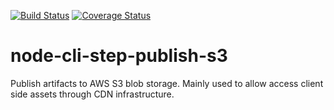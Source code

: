 [![Build Status](https://travis-ci.org/origami-network/node-cli-step-publish-s3.svg?branch=master)](https://travis-ci.org/origami-network/node-cli-step-publish-s3)
[![Coverage Status](https://coveralls.io/repos/github/origami-network/node-cli-step-publish-s3/badge.svg?branch=master)](https://coveralls.io/github/origami-network/node-cli-step-publish-s3?branch=master)

# node-cli-step-publish-s3
Publish artifacts to AWS S3 blob storage. Mainly used to allow access client side assets through CDN infrastructure.
